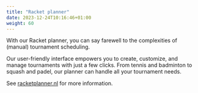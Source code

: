 ```yaml
---
title: "Racket planner"
date: 2023-12-24T10:16:46+01:00
weight: 60
---
```


With our Racket planner, you can say farewell to the complexities of (manual) tournament scheduling. 

Our user-friendly interface empowers you to create, customize, and manage tournaments with just a few clicks. From tennis and badminton to squash and padel, our planner can handle all your tournament needs.

See [racketplanner.nl](https://racketplanner.nl) for more information.